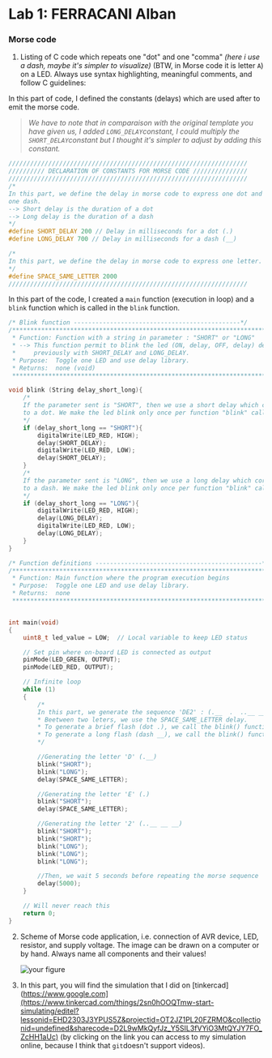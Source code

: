 # Lab 1: FERRACANI Alban

### Morse code

1. Listing of C code which repeats one "dot" and one "comma" *(here i use a dash, maybe it's simpler to visualize)* (BTW, in Morse code it is letter `A`) on a LED. Always use syntax highlighting, meaningful comments, and follow C guidelines:

In this part of code, I defined the constants (delays) which are used after to emit the morse code. 

>*We have to note that in comparaison with the original template you have given us, I added ```LONG_DELAY```constant, I could multiply 
the ```SHORT_DELAY```constant but I thought it's simpler to adjust by adding this constant.* 

```c
//////////////////////////////////////////////////////////////////
////////// DECLARATION OF CONSTANTS FOR MORSE CODE ///////////////
//////////////////////////////////////////////////////////////////
/*
In this part, we define the delay in morse code to express one dot and 
one dash. 
--> Short delay is the duration of a dot
--> Long delay is the duration of a dash
*/
#define SHORT_DELAY 200 // Delay in milliseconds for a dot (.)
#define LONG_DELAY 700 // Delay in milliseconds for a dash (__)

/*
In this part, we define the delay in morse code to express one letter.
*/
#define SPACE_SAME_LETTER 2000
//////////////////////////////////////////////////////////////////
```

In this part of the code, I created a ```main``` function (execution in loop) and a ```blink``` function which is called in the ```blink``` function.

```c
/* Blink function ----------------------------------------------*/
/**********************************************************************
 * Function: Function with a string in parameter : "SHORT" or "LONG"
 * --> This function permit to blink the led (ON, delay, OFF, delay) defined 
 *     previously with SHORT_DELAY and LONG_DELAY. 
 * Purpose:  Toggle one LED and use delay library.
 * Returns:  none (void)
 **********************************************************************/

void blink (String delay_short_long){
    /*
    If the parameter sent is "SHORT", then we use a short delay which corresponds 
    to a dot. We make the led blink only once per function "blink" call.
    */
    if (delay_short_long == "SHORT"){
        digitalWrite(LED_RED, HIGH);
        delay(SHORT_DELAY);
        digitalWrite(LED_RED, LOW);
        delay(SHORT_DELAY);
    }
    /*
    If the parameter sent is "LONG", then we use a long delay which corresponds 
    to a dash. We make the led blink only once per function "blink" call.
    */
    if (delay_short_long == "LONG"){
        digitalWrite(LED_RED, HIGH);
        delay(LONG_DELAY);
        digitalWrite(LED_RED, LOW);
        delay(LONG_DELAY);
    }
}

/* Function definitions ----------------------------------------------*/
/**********************************************************************
 * Function: Main function where the program execution begins
 * Purpose:  Toggle one LED and use delay library.
 * Returns:  none
 **********************************************************************/


int main(void)
{
    uint8_t led_value = LOW;  // Local variable to keep LED status

    // Set pin where on-board LED is connected as output
    pinMode(LED_GREEN, OUTPUT);
    pinMode(LED_RED, OUTPUT);

    // Infinite loop
    while (1)
    {   
        /*
        In this part, we generate the sequence 'DE2' : (.__  .  ..__ __ __). 
        * Beetween two leters, we use the SPACE_SAME_LETTER delay. 
        * To generate a brief flash (dot .), we call the blink() function with "SHORT" parameter.
        * To generate a long flash (dash __), we call the blink() function with "LONG" parameter.
        */

        //Generating the letter 'D' (.__)
        blink("SHORT");
        blink("LONG");
        delay(SPACE_SAME_LETTER);

        //Generating the letter 'E' (.)
        blink("SHORT");
        delay(SPACE_SAME_LETTER);

        //Generating the letter '2' (..__ __ __)
        blink("SHORT");
        blink("SHORT");
        blink("LONG");
        blink("LONG");
        blink("LONG");

        //Then, we wait 5 seconds before repeating the morse sequence 'DE2' (to simplify visual interpretation of the morse code)
        delay(5000);  
    }

    // Will never reach this
    return 0;
}
```

2. Scheme of Morse code application, i.e. connection of AVR device, LED, resistor, and supply voltage. The image can be drawn on a computer or by hand. Always name all components and their values!

   ![your figure]()

3. In this part, you will find the simulation that I did on [tinkercad](https://www.google.com](https://www.tinkercad.com/things/2sn0hOOQTmw-start-simulating/editel?lessonid=EHD2303J3YPUS5Z&projectid=OT2JZ1PL20FZRMO&collectionid=undefined&sharecode=D2L9wMkQyfJz_Y5SIL3fVYiO3MtQYJY7FO_ZcHH1aUc) (by clicking on the link you can access to my simulation online, because I think that ```git```doesn't support videos). 




